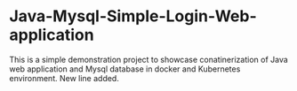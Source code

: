 # Java-Mysql-Simple-Login-Web-application

This is a simple demonstration project to showcase conatinerization of Java web application and Mysql database in docker and Kubernetes environment.
New line added.


